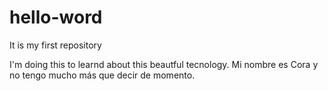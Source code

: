 # hello-word
It is my first repository

I'm doing this to learnd about this beautful tecnology. Mi nombre es Cora y no tengo mucho más que decir de momento.
